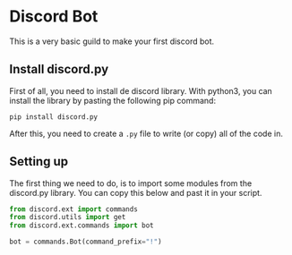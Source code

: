 # Discord Bot
This is a very basic guild to make your first discord bot.

## Install discord.py
First of all, you need to install de discord library. With python3, you can install the library by pasting the following pip command:
```
pip install discord.py
```
After this, you need to create a `.py` file to write (or copy) all of the code in.
## Setting up
The first thing we need to do, is to import some modules from the discord.py library. You can copy this below and past it in your script.
```py
from discord.ext import commands
from discord.utils import get
from discord.ext.commands import bot

bot = commands.Bot(command_prefix="!")
```
